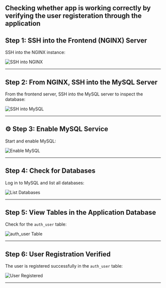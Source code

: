 ## Checking whether app is working correctly by verifying the user registeration through the application


## Step 1: SSH into the Frontend (NGINX) Server

SSH into the NGINX instance:

  
![SSH into NGINX](https://github.com/user-attachments/assets/82b1ee56-e3b3-47ac-b332-85bd20a4e3ab)

---

## Step 2: From NGINX, SSH into the MySQL Server

From the frontend server, SSH into the MySQL server to inspect the database:

  
![SSH into MySQL](https://github.com/user-attachments/assets/8967c52d-2805-4128-9653-e2dcf53ee9a3)

---

## ⚙️ Step 3: Enable MySQL Service

Start and enable MySQL:

  
![Enable MySQL](https://github.com/user-attachments/assets/861d0c35-3a5e-4d36-a3ca-1fb12105693f)

---

## Step 4: Check for Databases

Log in to MySQL and list all databases:

  
![List Databases](https://github.com/user-attachments/assets/fcfd9c0c-d79f-4f59-b301-fe5ff318e801)

---

## Step 5: View Tables in the Application Database

Check for the `auth_user` table:

  
![auth_user Table](https://github.com/user-attachments/assets/bc11754d-40fe-4072-8549-d1fc3082208d)

---

## Step 6: User Registration Verified

The user is registered successfully in the `auth_user` table:

  
![User Registered](https://github.com/user-attachments/assets/9990af7a-bc5a-481c-9268-a834191a3c76)

---






